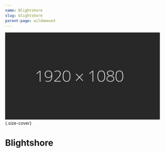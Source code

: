 ```yaml
---
name: Blightshore
slug: blightshore
parent-page: wildemount
---
```

![Caption](assets/img/placeholder_1920x1080.jpg){.size-cover}

# Blightshore